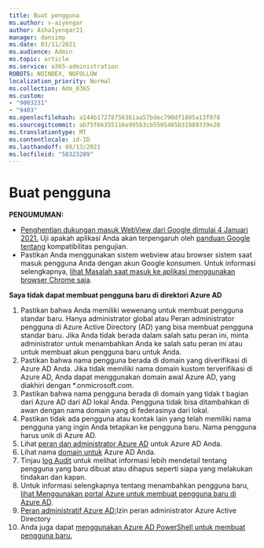 ```yaml
---
title: Buat pengguna
ms.author: v-aiyengar
author: AshaIyengar21
manager: dansimp
ms.date: 03/11/2021
ms.audience: Admin
ms.topic: article
ms.service: o365-administration
ROBOTS: NOINDEX, NOFOLLOW
localization_priority: Normal
ms.collection: Adm_O365
ms.custom:
- "9003231"
- "9403"
ms.openlocfilehash: a144b172787563b1aa57bdec790df1805a13f078
ms.sourcegitcommit: ab75f66355116e995b3cb5505465b31989339e28
ms.translationtype: MT
ms.contentlocale: id-ID
ms.lasthandoff: 08/13/2021
ms.locfileid: "58323289"
---
```

# <a name="create-user"></a>Buat pengguna

**PENGUMUMAN:**

- [Penghentian dukungan masuk WebView dari Google dimulai 4 Januari 2021.](https://docs.microsoft.com/azure/active-directory/external-identities/google-federation#deprecation-of-webview-sign-in-support) Uji apakah aplikasi Anda akan terpengaruh oleh [panduan Google tentang](https://go.microsoft.com/fwlink/?linkid=2157323) kompatibilitas pengujian.
- Pastikan Anda menggunakan sistem webview atau browser sistem saat masuk pengguna Anda dengan akun Google konsumen. Untuk informasi selengkapnya, [lihat Masalah saat masuk ke aplikasi menggunakan browser Chrome saja](https://docs.microsoft.com/office365/troubleshoot/miscellaneous/chrome-behavior-affects-applications).

**Saya tidak dapat membuat pengguna baru di direktori Azure AD**

1. Pastikan bahwa Anda memiliki wewenang untuk membuat pengguna standar baru. Hanya administrator global atau Peran administrator pengguna di Azure Active Directory (AD) yang bisa membuat pengguna standar baru. Jika Anda tidak berada dalam salah satu peran ini, minta administrator untuk menambahkan Anda ke salah satu peran ini atau untuk membuat akun pengguna baru untuk Anda.
1. Pastikan bahwa nama pengguna berada di domain yang diverifikasi di Azure AD Anda. Jika tidak memiliki nama domain kustom terverifikasi di Azure AD, Anda dapat menggunakan domain awal Azure AD, yang diakhiri dengan *.onmicrosoft.com.
1. Pastikan bahwa nama pengguna berada di domain yang tidak t bagian dari Azure AD dari AD lokal Anda. Pengguna tidak bisa ditambahkan di awan dengan nama domain yang di federasinya dari lokal.
1. Pastikan tidak ada pengguna atau kontak lain yang telah memiliki nama pengguna yang ingin Anda tetapkan ke pengguna baru. Nama pengguna harus unik di Azure AD.
1. Lihat [peran dan administrator Azure AD](https://portal.azure.com/#blade/Microsoft_AAD_IAM/ActiveDirectoryMenuBlade/RolesAndAdministrators) untuk Azure AD Anda.
1. Lihat nama [domain untuk](https://portal.azure.com/#blade/Microsoft_AAD_IAM/ActiveDirectoryMenuBlade/RolesAndAdministrators) Azure AD Anda.
1. Tinjau [log Audit](https://portal.azure.com/#blade/Microsoft_AAD_IAM/ActiveDirectoryMenuBlade/RolesAndAdministrators) untuk melihat informasi lebih mendetail tentang pengguna yang baru dibuat atau dihapus seperti siapa yang melakukan tindakan dan kapan.
1. Untuk informasi selengkapnya tentang menambahkan pengguna baru, [lihat Menggunakan portal Azure untuk membuat pengguna baru di Azure AD](https://docs.microsoft.com/azure/active-directory/active-directory-users-create-azure-portal).
1. [Peran administratif Azure AD:](https://docs.microsoft.com/azure/active-directory/active-directory-assign-admin-roles)Izin peran administrator Azure Active Directory
1. Anda juga dapat [menggunakan Azure AD PowerShell untuk membuat pengguna baru.](https://docs.microsoft.com/powershell/module/azuread/new-azureaduser?view=azureadps-2.0)
